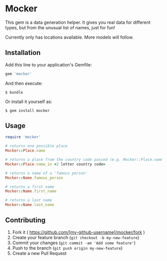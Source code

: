 # Mocker

This gem is a data generation helper.
It gives you real data for different types, but from the unusual list of names, just for fun!

Currently only has locations available. More models will follow.

## Installation

Add this line to your application's Gemfile:

```ruby
gem 'mocker'
```

And then execute:

    $ bundle

Or install it yourself as:

    $ gem install mocker

## Usage

```ruby
require 'mocker'

# returns one possible place
Mocker::Place.name

# returns a place from the country code passed (e.g. Mocker::Place.name_in 'us')
Mocker::Place.name_in <2 letter country code>

# returns a name of a 'famous person'
Mocker::Name.famous_person

# returns a first name
Mocker::Name.first_name

# returns a last name
Mocker::Name.last_name
```

## Contributing

1. Fork it ( https://github.com/[my-github-username]/mocker/fork )
2. Create your feature branch (`git checkout -b my-new-feature`)
3. Commit your changes (`git commit -am 'Add some feature'`)
4. Push to the branch (`git push origin my-new-feature`)
5. Create a new Pull Request
